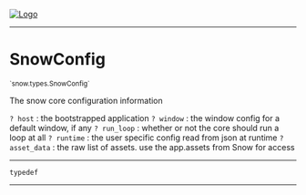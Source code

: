 
[![Logo](../../../images/logo.png)](../../../api/index.html)

---



<h1>SnowConfig</h1>
<small>`snow.types.SnowConfig`</small>

The snow core configuration information

`? host` : the bootstrapped application
`? window` : the window config for a default window, if any
`? run_loop` : whether or not the core should run a loop at all
`? runtime` : the user specific config read from json at runtime
`? asset_data` : the raw list of assets. use the app.assets from Snow for access

---

`typedef`

---

&nbsp;
&nbsp;

